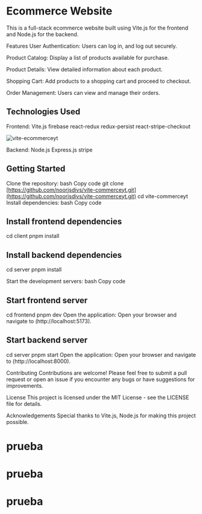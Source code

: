 # Ecommerce Website
This is a full-stack ecommerce website built using Vite.js for the frontend and Node.js for the backend.

Features
User Authentication: Users can log in, and log out securely.

Product Catalog: Display a list of products available for purchase.

Product Details: View detailed information about each product.

Shopping Cart: Add products to a shopping cart and proceed to checkout.

Order Management: Users can view and manage their orders.

## Technologies Used

Frontend:
Vite.js
firebase
react-redux
redux-persist
react-stripe-checkout


![vite-ecommerceyt](https://github.com/noorjsdivs/vite-commerceyt/assets/104062645/1dc95aec-6dfd-4698-96cc-faf838c703a4)


Backend:
Node.js
Express.js
stripe

## Getting Started

Clone the repository:
bash
Copy code
git clone [https://github.com/noorjsdivs/vite-commerceyt.git](https://github.com/noorjsdivs/vite-commerceyt.git)
cd vite-commerceyt
Install dependencies:
bash
Copy code

## Install frontend dependencies
cd client
pnpm install

## Install backend dependencies
cd server
pnpm install

Start the development servers:
bash
Copy code

## Start frontend server
cd frontend
pnpm dev
Open the application:
Open your browser and navigate to (http://localhost:5173).

## Start backend server
cd server
pnpm start
Open the application:
Open your browser and navigate to (http://localhost:8000).

Contributing
Contributions are welcome! Please feel free to submit a pull request or open an issue if you encounter any bugs or have suggestions for improvements.

License
This project is licensed under the MIT License - see the LICENSE file for details.

Acknowledgements
Special thanks to Vite.js, Node.js for making this project possible.
# prueba
# prueba
# prueba
